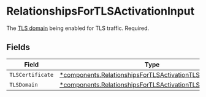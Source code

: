 # RelationshipsForTLSActivationInput

The [TLS domain](/reference/api/tls/custom-certs/domains/) being enabled for TLS traffic. Required.


## Fields

| Field                                                                                                                                   | Type                                                                                                                                    | Required                                                                                                                                | Description                                                                                                                             |
| --------------------------------------------------------------------------------------------------------------------------------------- | --------------------------------------------------------------------------------------------------------------------------------------- | --------------------------------------------------------------------------------------------------------------------------------------- | --------------------------------------------------------------------------------------------------------------------------------------- |
| `TLSCertificate`                                                                                                                        | [*components.RelationshipsForTLSActivationTLSCertificateInput](../../models/shared/relationshipsfortlsactivationtlscertificateinput.md) | :heavy_minus_sign:                                                                                                                      | N/A                                                                                                                                     |
| `TLSDomain`                                                                                                                             | [*components.RelationshipsForTLSActivationTLSDomain](../../models/shared/relationshipsfortlsactivationtlsdomain.md)                     | :heavy_minus_sign:                                                                                                                      | N/A                                                                                                                                     |